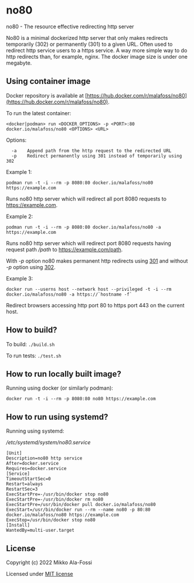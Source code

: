 # no80

no80 - The resource effective redirecting http server

No80 is a minimal dockerized http server that only makes redirects temporarily (302) or permanently (301)
to a given URL. Often used to redirect http service users to a https service. A way more simple way to do
http redirects than, for example, nginx. The docker image size is under one megabyte.

## Using container image

Docker repository is available at [https://hub.docker.com/r/malafoss/no80](https://hub.docker.com/r/malafoss/no80).

To run the latest container:

`<docker|podman> run <DOCKER_OPTIONS> -p <PORT>:80 docker.io/malafoss/no80 <OPTIONS> <URL>`

Options:
```
  -a    Append path from the http request to the redirected URL
  -p    Redirect permanently using 301 instead of temporarily using 302 
```

Example 1:

`podman run -t -i --rm -p 8080:80 docker.io/malafoss/no80 https://example.com`

Runs no80 http server which will redirect all port 8080 requests to https://example.com.

Example 2:

`podman run -t -i --rm -p 8080:80 docker.io/malafoss/no80 -a https://example.com`

Runs no80 http server which will redirect port 8080 requests having request path _/path_ to https://example.com/path.

With _-p_ option no80 makes permanent http redirects using [301](https://en.wikipedia.org/wiki/HTTP_301) and without _-p_ option using [302](https://en.wikipedia.org/wiki/HTTP_301).

Example 3:

```
docker run --userns host --network host --privileged -t -i --rm docker.io/malafoss/no80 -a https://`hostname -f`
```

Redirect browsers accessing http port 80 to https port 443 on the current host.

## How to build?

To build: `./build.sh`

To run tests: `./test.sh`

## How to run locally built image?

Running using docker (or similarly podman): 

```docker run -t -i --rm -p 8080:80 no80 https://example.com```

## How to run using systemd?

Running using systemd:

_/etc/systemd/system/no80.service_
```
[Unit]
Description=no80 http service
After=docker.service
Requires=docker.service
[Service]
TimeoutStartSec=0
Restart=always
RestartSec=3
ExecStartPre=-/usr/bin/docker stop no80
ExecStartPre=-/usr/bin/docker rm no80
ExecStartPre=/usr/bin/docker pull docker.io/malafoss/no80
ExecStart=/usr/bin/docker run --rm --name no80 -p 80:80 docker.io/malafoss/no80 https://example.com
ExecStop=/usr/bin/docker stop no80
[Install]
WantedBy=multi-user.target
```

## License

Copyright (c) 2022 Mikko Ala-Fossi

Licensed under [MIT license](LICENSE)
